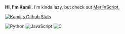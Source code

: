 <b>Hi, I'm Kamii</b>. I'm kinda lazy, but check out [MerlinScript.](https://github.com/Kamiikrazy/MerlinScript)

[![Kamii's Github Stats](https://github-readme-stats.vercel.app/api?username=kamiikrazy&theme=dracula)](https://github.com/anuraghazra/github-readme-stats) 

![Python](https://img.shields.io/badge/Python-3776AB?style=for-the-badge&logo=python&logoColor=white) ![JavaScript](https://img.shields.io/badge/JavaScript-F7DF1E?style=for-the-badge&logo=javascript&logoColor=black) ![C](https://img.shields.io/badge/C-A8B9CC?style=for-the-badge&logo=c&logoColor=white)
